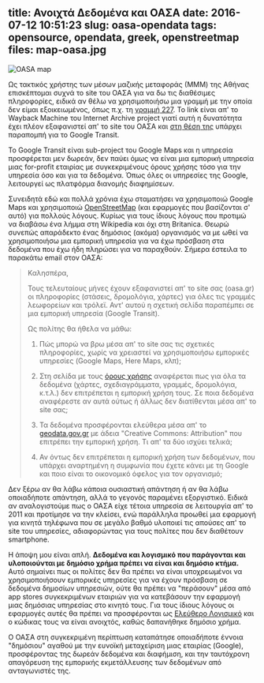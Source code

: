 title: Ανοιχτά Δεδομένα και ΟΑΣΑ
date: 2016-07-12 10:51:23
slug: oasa-opendata
tags: opensource, opendata, greek, openstreetmap
files: map-oasa.jpg
---

![OASA map](map-oasa.jpg)

Ως τακτικός χρήστης των μέσων μαζικής μεταφοράς (ΜΜΜ) της Αθήνας επισκέπτομαι συχνά το site του ΟΑΣΑ για να δω τις διαθέσιμες πληροφορίες, ειδικά αν θέλω να χρησιμοποιήσω μια γραμμή με την οποία δεν είμαι εξοικειωμένος, όπως π.χ. τη [γραμμή 227](https://web.archive.org/web/20160403214832/http://www.oasa.gr/xmap.php?id=p227). Το link είναι απ' το Wayback Machine του Internet Archive project γιατί αυτή η δυνατότητα έχει πλέον εξαφανιστεί απ' το site του ΟΑΣΑ και [στη θέση της](http://www.oasa.gr/content.php?id=maps) υπάρχει παραπομπή για το Google Transit.

Το Google Transit είναι sub-project του Google Maps και η υπηρεσία προσφέρεται μεν δωρεάν, δεν παύει όμως να είναι μια εμπορική υπηρεσία μιας for-profit εταιρίας με συγκεκριμένους όρους χρήσης τόσο για την υπηρεσία όσο και για τα δεδομένα. Όπως όλες οι υπηρεσίες της Google, λειτουργεί ως πλατφόρμα διανομής διαφημίσεων.

Συνειδητά εδώ και πολλά χρόνια έχω σταματήσει να χρησιμοποιώ Google Maps και χρησιμοποιώ [OpenStreetMap](https://www.openstreetmap.org/) (και εφαρμογές που βασίζονται σ' αυτό) για πολλούς λόγους. Κυρίως για τους ίδιους λόγους που προτιμώ να διαβάσω ένα λήμμα στη Wikipedia και όχι στη Britanica. Θεωρώ συνεπώς απαράδεκτο ένας δημόσιος (ακόμα) οργανισμός να με ωθεί να χρησιμοποιήσω μια εμπορική υπηρεσία για να έχω πρόσβαση στα δεδομένα που έχω ήδη πληρώσει για να παραχθούν. Σήμερα έστειλα το παρακάτω email στον ΟΑΣΑ:

> Καλησπέρα,
>
> Τους τελευταίους μήνες έχουν εξαφανιστεί απ' το site σας (oasa.gr) οι πληροφορίες (στάσεις, δρομολόγια, χάρτες) για όλες τις γραμμές λεωφορείων και τρόλεϊ. Αντ' αυτού η σχετική σελίδα παραπέμπει σε μια εμπορική υπηρεσία (Google Transit).
>
> Ως πολίτης θα ήθελα να μάθω:
>
> 1. Πώς μπορώ να βρω μέσα απ' το site σας τις σχετικές πληροφορίες, χωρίς να χρειαστεί να χρησιμοποιήσω εμπορικές υπηρεσίες (Google Maps, Here Maps, κλπ);
>
> 3. Στη σελίδα με τους [όρους χρήσης](http://oasa.gr/content.php?id=terms) αναφέρεται πως για όλα τα δεδομένα (χάρτες, σχεδιαγράμματα, γραμμές, δρομολόγια, κ.τ.λ.) δεν επιτρέπεται η εμπορική χρήση τους. Σε ποια δεδομένα αναφέρεστε αν αυτά ούτως ή άλλως δεν διατίθενται μέσα απ' το site σας;
>
> 4. Τα δεδομένα προσφέρονται ελεύθερα μέσα απ' το [geodata.gov.gr](http://geodata.gov.gr/el/dataset/oasa) με άδεια "Creative Commons: Attribution" που επιτρέπει την εμπορική χρήση. Τι απ' τα δύο ισχύει τελικά;
>
> 5. Αν όντως δεν επιτρέπεται η εμπορική χρήση των δεδομένων, που υπάρχει αναρτημένη η συμφωνία που έχετε κάνει με τη Google και ποιο είναι το οικονομικό όφελος για τον οργανισμό;

Δεν ξέρω αν θα λάβω κάποια ουσιαστική απάντηση ή αν θα λάβω οποιαδήποτε απάντηση, αλλά το γεγονός παραμένει εξοργιστικό. Ειδικά αν αναλογιστούμε πως ο ΟΑΣΑ είχε τέτοια υπηρεσία σε λειτουργία απ' το 2011 και προτίμησε να την κλείσει, ενώ παράλληλα προωθεί μια εφαρμογή για κινητά τηλέφωνα που σε μεγάλο βαθμό υλοποιεί τις απούσες απ' το site του υπηρεσίες, αδιαφορώντας για τους πολίτες που δεν διαθέτουν smartphone.

Η άποψη μου είναι απλή. **Δεδομένα και λογισμικό που παράγονται και υλοποιούνται με δημόσιο χρήμα πρέπει να είναι και δημόσιο κτήμα.** Αυτό σημαίνει πως οι πολίτες δεν θα πρέπει να είναι υποχρεωμένοι να χρησιμοποιήσουν εμπορικές υπηρεσίες για να έχουν πρόσβαση σε δεδομένα δημοσίων υπηρεσιών, ούτε θα πρέπει να "περάσουν" μέσα από app stores συγκεκριμένων εταιριών για να κατεβάσουν την εφαρμογή μιας δημόσιας υπηρεσίας στο κινητό τους. Για τους ίδιους λόγους οι εφαρμογές αυτές θα πρέπει να προσφέρονται ως [Ελεύθερο Λογισμικό](https://el.wikipedia.org/wiki/%CE%95%CE%BB%CE%B5%CF%8D%CE%B8%CE%B5%CF%81%CE%BF_%CE%BB%CE%BF%CE%B3%CE%B9%CF%83%CE%BC%CE%B9%CE%BA%CF%8C) και ο κώδικας τους να είναι ανοιχτός, καθώς δαπανήθηκε δημόσιο χρήμα.

Ο ΟΑΣΑ στη συγκεκριμένη περίπτωση καταπάτησε οποιαδήποτε έννοια "δημόσιου" αγαθού με την ευνοϊκή μεταχείριση μιας εταιρίας (Google), προσφέροντας της δωρεάν δεδομένα και διαφήμιση, και την ταυτόχρονη απαγόρευση της εμπορικής εκμετάλλευσης των δεδομένων από ανταγωνιστές της.
